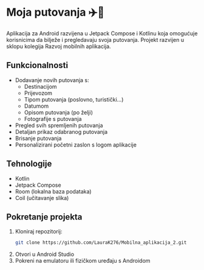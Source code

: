 # Moja putovanja ✈️📸

Aplikacija za Android razvijena u Jetpack Compose i Kotlinu koja omogućuje korisnicima da bilježe i pregledavaju svoja putovanja.
Projekt razvijen u sklopu kolegija Razvoj mobilnih aplikacija.


## Funkcionalnosti
- Dodavanje novih putovanja s:
    - Destinacijom
    - Prijevozom
    - Tipom putovanja (poslovno, turistički...)
    - Datumom
    - Opisom putovanja (po želji)
    - Fotografije s putovanja
- Pregled svih spremljenih putovanja
- Detaljan prikaz odabranog putovanja
- Brisanje putovanja
- Personalizirani početni zaslon s logom aplikacije

## Tehnologije
- Kotlin
- Jetpack Compose
- Room (lokalna baza podataka)
- Coil (učitavanje slika)




## Pokretanje projekta
1. Kloniraj repozitorij:
   ```bash
   git clone https://github.com/LauraK276/Mobilna_aplikacija_2.git
2. Otvori u Android Studio
3. Pokreni na emulatoru ili fizičkom uređaju s Androidom
